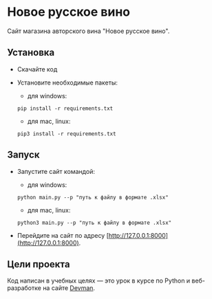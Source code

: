# Новое русское вино

Сайт магазина авторского вина "Новое русское вино".

## Установка
- Скачайте код
- Установите необходимые пакеты:
    - для windows: 
    
    ```
    pip install -r requirements.txt
    ```
    - для mac, linux: 
    
    ```
    pip3 install -r requirements.txt
    ```

## Запуск


- Запустите сайт командой:
    - для windows:
     ```
     python main.py --p "путь к файлу в формате .xlsx"
     ```  
 
     - для mac, linux:
    
     ```
     python3 main.py --p "путь к файлу в формате .xlsx"
     ``` 
- Перейдите на сайт по адресу [http://127.0.0.1:8000](http://127.0.0.1:8000).

## Цели проекта

Код написан в учебных целях — это урок в курсе по Python и веб-разработке на сайте [Devman](https://dvmn.org).
